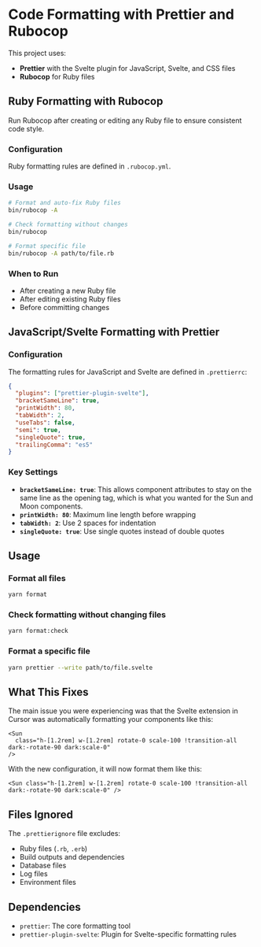 # Code Formatting with Prettier and Rubocop

This project uses:
- **Prettier** with the Svelte plugin for JavaScript, Svelte, and CSS files
- **Rubocop** for Ruby files

## Ruby Formatting with Rubocop

Run Rubocop after creating or editing any Ruby file to ensure consistent code style.

### Configuration

Ruby formatting rules are defined in `.rubocop.yml`. 

### Usage

```bash
# Format and auto-fix Ruby files
bin/rubocop -A

# Check formatting without changes
bin/rubocop

# Format specific file
bin/rubocop -A path/to/file.rb
```

### When to Run

- After creating a new Ruby file
- After editing existing Ruby files
- Before committing changes

## JavaScript/Svelte Formatting with Prettier

### Configuration

The formatting rules for JavaScript and Svelte are defined in `.prettierrc`:

```json
{
  "plugins": ["prettier-plugin-svelte"],
  "bracketSameLine": true,
  "printWidth": 80,
  "tabWidth": 2,
  "useTabs": false,
  "semi": true,
  "singleQuote": true,
  "trailingComma": "es5"
}
```

### Key Settings

- **`bracketSameLine: true`**: This allows component attributes to stay on the same line as the opening tag, which is what you wanted for the Sun and Moon components.
- **`printWidth: 80`**: Maximum line length before wrapping
- **`tabWidth: 2`**: Use 2 spaces for indentation
- **`singleQuote: true`**: Use single quotes instead of double quotes

## Usage

### Format all files
```bash
yarn format
```

### Check formatting without changing files
```bash
yarn format:check
```

### Format a specific file
```bash
yarn prettier --write path/to/file.svelte
```

## What This Fixes

The main issue you were experiencing was that the Svelte extension in Cursor was automatically formatting your components like this:

```svelte
<Sun
  class="h-[1.2rem] w-[1.2rem] rotate-0 scale-100 !transition-all dark:-rotate-90 dark:scale-0"
/>
```

With the new configuration, it will now format them like this:

```svelte
<Sun class="h-[1.2rem] w-[1.2rem] rotate-0 scale-100 !transition-all dark:-rotate-90 dark:scale-0" />
```

## Files Ignored

The `.prettierignore` file excludes:
- Ruby files (`.rb`, `.erb`)
- Build outputs and dependencies
- Database files
- Log files
- Environment files

## Dependencies

- `prettier`: The core formatting tool
- `prettier-plugin-svelte`: Plugin for Svelte-specific formatting rules
